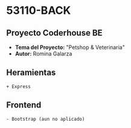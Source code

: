 # 53110-BACK

## Proyecto Coderhouse BE
 - **Tema del Proyecto:** "Petshop & Veterinaria"
 - **Autor:** Romina Galarza
 
## Heramientas
    + Express

## Frontend
    - Bootstrap (aun no aplicado)

